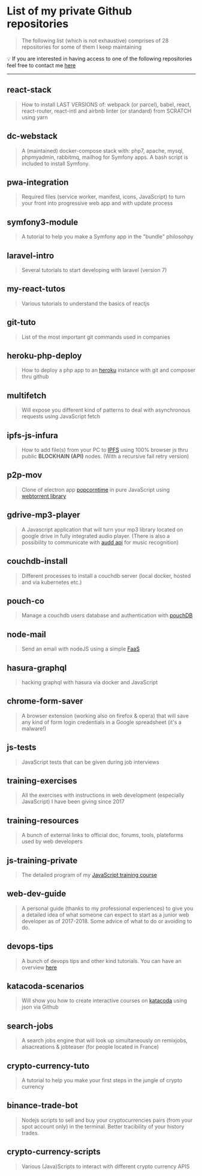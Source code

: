 # List of my private Github repositories

> The following list (which is not exhaustive) comprises of 28 repositories for some of them I keep maintaining

:bulb: If you are interested in having access to one of the following repositories feel free to contact me [here](https://arthur.xn--grgoi-csa.re/contact)

___

## react-stack

>How to install LAST VERSIONS of: webpack (or parcel), babel, react, react-router, react-intl and airbnb linter (or standard) from SCRATCH using yarn

## dc-webstack

>A (maintained) docker-compose stack with: php7, apache, mysql, phpmyadmin, rabbitmq, mailhog for Symfony apps. A bash script is included to install Symfony.

## pwa-integration

>Required files (service worker, manifest, icons, JavaScript) to turn your front into progressive web app and with update process

## symfony3-module

>A tutorial to help you make a Symfony app in the "bundle" philosohpy

## laravel-intro

>Several tutorials to start developing with laravel (version 7)

## my-react-tutos

>Various tutorials to understand the basics of reactjs

## git-tuto

>List of the most important git commands used in companies

## heroku-php-deploy

>How to deploy a php app to an [heroku](https://www.heroku.com/) instance with git and composer thru github

## multifetch

>Will expose you different kind of patterns to deal with asynchronous requests using JavaScript fetch

## ipfs-js-infura

>How to add file(s) from your PC to [IPFS](https://en.wikipedia.org/wiki/InterPlanetary_File_System) using 100% browser js thru public **BLOCKHAIN (API)** nodes. (With a recursive fail retry version)

## p2p-mov

> Clone of electron app [popcorntime](https://popcorntime.app/fr/) in pure JavaScript using [webtorrent library](https://github.com/webtorrent/webtorrent)

## gdrive-mp3-player

> A Javascript application that will turn your mp3 library located on google drive in fully integrated audio player. (There is also a possibility to communicate with [audd api](https://audd.io/) for music recognition)

## couchdb-install

>Different processes to install a couchdb server (local docker, hosted and via kubernetes etc.)

## pouch-co

>Manage a couchdb users database and authentication with [pouchDB](https://pouchdb.com)

## node-mail

>Send an email with nodeJS using a simple [FaaS](https://en.wikipedia.org/wiki/Function_as_a_service)

## hasura-graphql

> hacking graphql with hasura via docker and JavaScript

## chrome-form-saver

>A browser extension (working also on firefox & opera) that will save any kind of form login credentials in a Google spreadsheet (it's a malware!)

## js-tests

>JavaScript tests that can be given during job interviews

## training-exercises

>All the exercises with instructions in web development (especially JavaScript) I have been giving since 2017

## training-resources

>A bunch of external links to official doc, forums, tools, plateforms used by web developers

## js-training-private

>The detailed program of my [JavaScript training course](../../../javascript-training)

## web-dev-guide

>A personal guide (thanks to my professional experiences) to give you a detailed idea of what someone can expect to start as a junior web developer as of 2017-2018. Some advice of what to do or avoiding to do.

## devops-tips

>A bunch of devops tips and other kind tutorials. You can have an overview [here](https://arthur.xn--grgoi-csa.re/tips)

## katacoda-scenarios

> Will show you how to create interactive courses on [katacoda](https://www.katacoda.com/) using json via Github

## search-jobs

>A search jobs engine that will look up simultaneously on remixjobs, alsacreations & jobteaser (for people located in France)

## crypto-currency-tuto

>A tutorial to help you make your first steps in the jungle of crypto currency

## binance-trade-bot

>Nodejs scripts to sell and buy your cryptocurrencies pairs (from your spot account only) in the terminal. Better tracibility of your history trades.

## crypto-currency-scripts

> Various (Java)Scripts to interact with different crypto currency APIS
